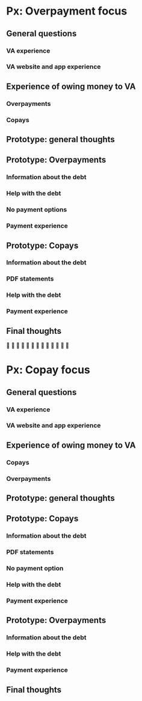 # Px: Overpayment focus

## General questions

### VA experience

### VA website and app experience



## Experience of owing money to VA

### Overpayments

### Copays



## Prototype: general thoughts



## Prototype: Overpayments

### Information about the debt

### Help with the debt

### No payment options

### Payment experience



## Prototype: Copays

### Information about the debt

### PDF statements

### Help with the debt

### Payment experience



## Final thoughts

🐉 🐉 🐉 🐉 🐉 🐉 🐉 🐉 🐉 🐉 🐉 🐉 🐉 

# Px: Copay focus

## General questions

### VA experience

### VA website and app experience



## Experience of owing money to VA

### Copays

### Overpayments



## Prototype: general thoughts



## Prototype: Copays

### Information about the debt

### PDF statements

### No payment option

### Help with the debt

### Payment experience



## Prototype: Overpayments

### Information about the debt

### Help with the debt

### Payment experience



## Final thoughts
